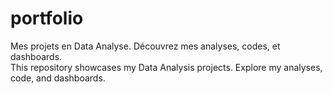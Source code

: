# portfolio
Mes projets en Data Analyse. Découvrez mes analyses, codes, et dashboards.\
This repository showcases my Data Analysis projects. Explore my analyses, code, and dashboards.
